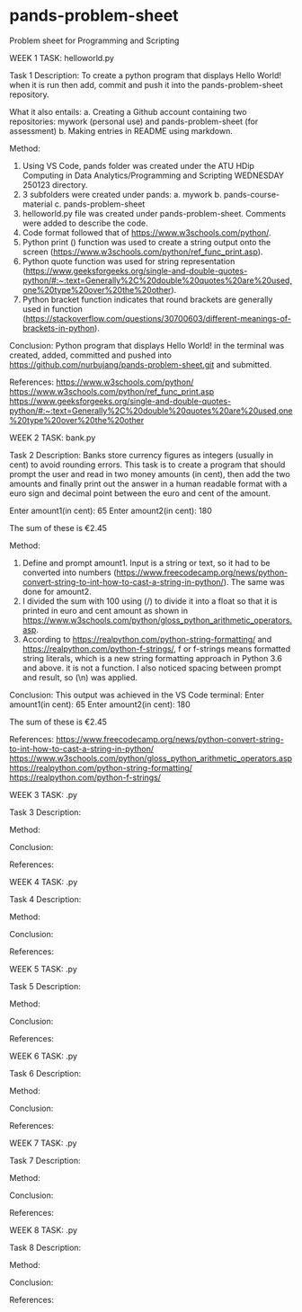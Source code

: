 # pands-problem-sheet
Problem sheet for Programming and Scripting

WEEK 1 TASK: helloworld.py

Task 1 Description:
To create a python program that displays Hello World! when it is run then add, commit and push it into the pands-problem-sheet repository.

What it also entails: 
a. Creating a Github account containing two repositories: mywork (personal use) and pands-problem-sheet (for assessment) 
b. Making entries in README using markdown. 

Method:
1. Using VS Code, pands folder was created under the ATU HDip Computing in Data Analytics/Programming and Scripting WEDNESDAY 250123 directory.
2. 3 subfolders were created under pands: a. mywork  b. pands-course-material  c. pands-problem-sheet
3. helloworld.py file was created under pands-problem-sheet. Comments were added to describe the code.
4. Code format followed that of https://www.w3schools.com/python/.
5. Python print () function was used to create a string output onto the screen (https://www.w3schools.com/python/ref_func_print.asp).
6. Python quote function was used for string representation (https://www.geeksforgeeks.org/single-and-double-quotes-python/#:~:text=Generally%2C%20double%20quotes%20are%20used,one%20type%20over%20the%20other).
7. Python bracket function indicates that round brackets are generally used in function (https://stackoverflow.com/questions/30700603/different-meanings-of-brackets-in-python).

Conclusion:
Python program that displays Hello World! in the terminal was created, added, committed and pushed into https://github.com/nurbujang/pands-problem-sheet.git and submitted.

References:
https://www.w3schools.com/python/
https://www.w3schools.com/python/ref_func_print.asp
https://www.geeksforgeeks.org/single-and-double-quotes-python/#:~:text=Generally%2C%20double%20quotes%20are%20used,one%20type%20over%20the%20other

WEEK 2 TASK: bank.py

Task 2 Description:
Banks store currency figures as integers (usually in cent) to avoid rounding errors. This task is to create a program that should prompt the user and read in two money amounts (in cent), then add the two amounts and finally print out the answer in a human readable format with a euro sign and decimal point between the euro and cent of the amount.

Enter amount1(in cent): 65
Enter amount2(in cent): 180

The sum of these is €2.45

Method:
1. Define and prompt amount1. Input is a string or text, so it had to be converted into numbers (https://www.freecodecamp.org/news/python-convert-string-to-int-how-to-cast-a-string-in-python/). The same was done for amount2.
2. I divided the sum with 100 using (/) to divide it into a float so that it is printed in euro and cent amount as shown in https://www.w3schools.com/python/gloss_python_arithmetic_operators.asp.
3. According to https://realpython.com/python-string-formatting/ and https://realpython.com/python-f-strings/, f or f-strings means formatted string literals, which is a new string formatting approach in Python 3.6 and above. it is not a function. I also noticed spacing between prompt and result, so (\n) was applied.

Conclusion:
This output was achieved in the VS Code terminal:
Enter amount1(in cent): 65
Enter amount2(in cent): 180

The sum of these is €2.45

References:
https://www.freecodecamp.org/news/python-convert-string-to-int-how-to-cast-a-string-in-python/
https://www.w3schools.com/python/gloss_python_arithmetic_operators.asp
https://realpython.com/python-string-formatting/
https://realpython.com/python-f-strings/


WEEK 3 TASK: .py

Task 3 Description:

Method:


Conclusion:


References:



WEEK 4 TASK: .py

Task 4 Description:

Method:


Conclusion:


References:



WEEK 5 TASK: .py

Task 5 Description:

Method:


Conclusion:


References:



WEEK 6 TASK: .py

Task 6 Description:

Method:


Conclusion:


References:



WEEK 7 TASK: .py

Task 7 Description:

Method:


Conclusion:


References:



WEEK 8 TASK: .py

Task 8 Description:

Method:


Conclusion:


References:
